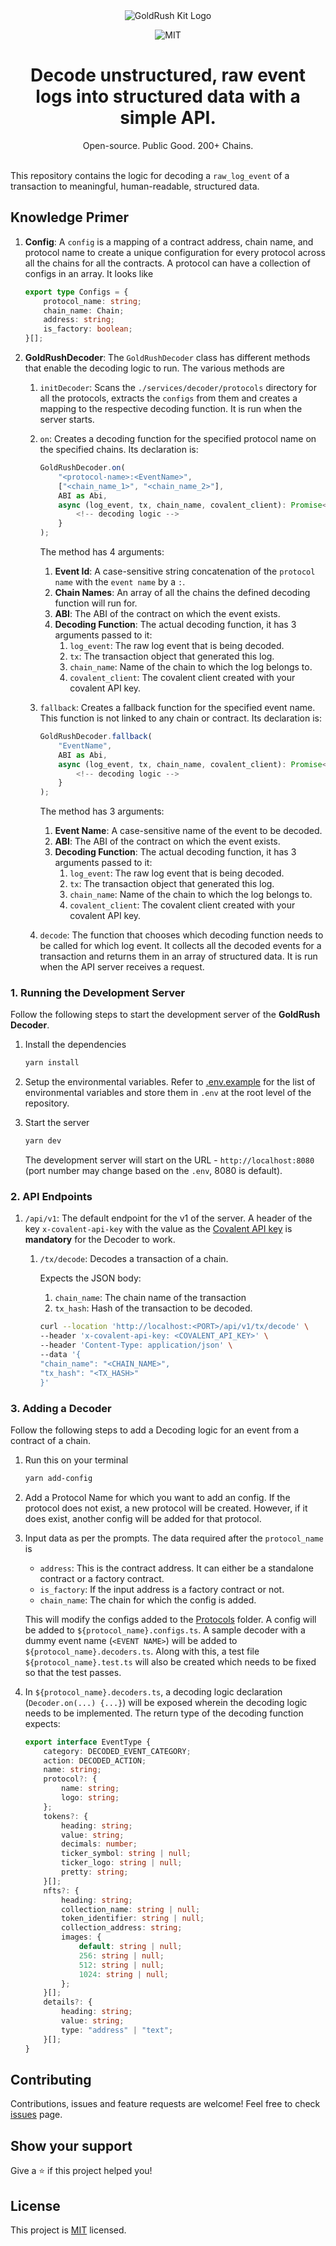 <div align="center">
    <img alt="GoldRush Kit Logo" src="assets/goldrush-decoder-banner.png" style="max-width: 100%;"/>
</div>

<p align="center">
  <img src="https://img.shields.io/github/license/covalenthq/goldrush-decoder" alt="MIT">
</p>

<h1 align="center">
Decode unstructured, raw event logs into structured data with a simple API.
</h1>

<div align="center">
Open-source. Public Good. 200+ Chains.
</div>

<br>

This repository contains the logic for decoding a `raw_log_event` of a transaction to meaningful, human-readable, structured data.

## Knowledge Primer

1.  **Config**: A `config` is a mapping of a contract address, chain name, and protocol name to create a unique configuration for every protocol across all the chains for all the contracts. A protocol can have a collection of configs in an array. It looks like

    ```ts
    export type Configs = {
        protocol_name: string;
        chain_name: Chain;
        address: string;
        is_factory: boolean;
    }[];
    ```

2.  **GoldRushDecoder**: The `GoldRushDecoder` class has different methods that enable the decoding logic to run. The various methods are

    1.  `initDecoder`: Scans the `./services/decoder/protocols` directory for all the protocols, extracts the `configs` from them and creates a mapping to the respective decoding function. It is run when the server starts.
    2.  `on`: Creates a decoding function for the specified protocol name on the specified chains. Its declaration is:

        ```ts
        GoldRushDecoder.on(
            "<protocol-name>:<EventName>",
            ["<chain_name_1>", "<chain_name_2>"],
            ABI as Abi,
            async (log_event, tx, chain_name, covalent_client): Promise<EventType> => {
                <!-- decoding logic -->
            }
        );
        ```

        The method has 4 arguments:

        1. **Event Id**: A case-sensitive string concatenation of the `protocol name` with the `event name` by a `:`.
        2. **Chain Names**: An array of all the chains the defined decoding function will run for.
        3. **ABI**: The ABI of the contract on which the event exists.
        4. **Decoding Function**: The actual decoding function, it has 3 arguments passed to it:
            1. `log_event`: The raw log event that is being decoded.
            2. `tx`: The transaction object that generated this log.
            3. `chain_name`: Name of the chain to which the log belongs to.
            4. `covalent_client`: The covalent client created with your covalent API key.

    3.  `fallback`: Creates a fallback function for the specified event name. This function is not linked to any chain or contract. Its declaration is:

        ```ts
        GoldRushDecoder.fallback(
            "EventName",
            ABI as Abi,
            async (log_event, tx, chain_name, covalent_client): Promise<EventType> => {
                <!-- decoding logic -->
            }
        );
        ```

        The method has 3 arguments:

        1. **Event Name**: A case-sensitive name of the event to be decoded.
        2. **ABI**: The ABI of the contract on which the event exists.
        3. **Decoding Function**: The actual decoding function, it has 3 arguments passed to it:
            1. `log_event`: The raw log event that is being decoded.
            2. `tx`: The transaction object that generated this log.
            3. `chain_name`: Name of the chain to which the log belongs to.
            4. `covalent_client`: The covalent client created with your covalent API key.

    4.  `decode`: The function that chooses which decoding function needs to be called for which log event. It collects all the decoded events for a transaction and returns them in an array of structured data. It is run when the API server receives a request.

### 1. Running the Development Server

Follow the following steps to start the development server of the **GoldRush Decoder**.

1. Install the dependencies

    ```bash
    yarn install
    ```

2. Setup the environmental variables. Refer to [.env.example](.env.example) for the list of environmental variables and store them in `.env` at the root level of the repository.

3. Start the server

    ```bash
    yarn dev
    ```

    The development server will start on the URL - `http://localhost:8080` (port number may change based on the `.env`, 8080 is default).

### 2. API Endpoints

1.  `/api/v1`: The default endpoint for the v1 of the server. A header of the key `x-covalent-api-key` with the value as the [Covalent API key](https://www.covalenthq.com/platform/apikey/) is **mandatory** for the Decoder to work.

    1.  `/tx/decode`: Decodes a transaction of a chain.

        Expects the JSON body:

        1.  `chain_name`: The chain name of the transaction
        2.  `tx_hash`: Hash of the transaction to be decoded.

        ```bash
        curl --location 'http://localhost:<PORT>/api/v1/tx/decode' \
        --header 'x-covalent-api-key: <COVALENT_API_KEY>' \
        --header 'Content-Type: application/json' \
        --data '{
        "chain_name": "<CHAIN_NAME>",
        "tx_hash": "<TX_HASH>"
        }'
        ```

### 3. Adding a Decoder

Follow the following steps to add a Decoding logic for an event from a contract of a chain.

1.  Run this on your terminal
    ```bash
    yarn add-config
    ```
2.  Add a Protocol Name for which you want to add an config. If the protocol does not exist, a new protocol will be created. However, if it does exist, another config will be added for that protocol.
3.  Input data as per the prompts. The data required after the `protocol_name` is

    -   `address`: This is the contract address. It can either be a standalone contract or a factory contract.
    -   `is_factory`: If the input address is a factory contract or not.
    -   `chain_name`: The chain for which the config is added.

    This will modify the configs added to the [Protocols](services/protocols) folder. A config will be added to `${protocol_name}.configs.ts`. A sample decoder with a dummy event name (`<EVENT NAME>`) will be added to `${protocol_name}.decoders.ts`. Along with this, a test file `${protocol_name}.test.ts` will also be created which needs to be fixed so that the test passes.

4.  In `${protocol_name}.decoders.ts`, a decoding logic declaration (`Decoder.on(...) {...}`) will be exposed wherein the decoding logic needs to be implemented. The return type of the decoding function expects:

    ```ts
    export interface EventType {
        category: DECODED_EVENT_CATEGORY;
        action: DECODED_ACTION;
        name: string;
        protocol?: {
            name: string;
            logo: string;
        };
        tokens?: {
            heading: string;
            value: string;
            decimals: number;
            ticker_symbol: string | null;
            ticker_logo: string | null;
            pretty: string;
        }[];
        nfts?: {
            heading: string;
            collection_name: string | null;
            token_identifier: string | null;
            collection_address: string;
            images: {
                default: string | null;
                256: string | null;
                512: string | null;
                1024: string | null;
            };
        }[];
        details?: {
            heading: string;
            value: string;
            type: "address" | "text";
        }[];
    }
    ```

## Contributing

Contributions, issues and feature requests are welcome!
Feel free to check [issues](https://github.com/covalenthq/goldrush-decoder/issues) page.

## Show your support

Give a ⭐️ if this project helped you!

## License

This project is [MIT](LICENSE) licensed.
